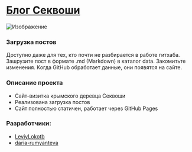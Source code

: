 # [Блог Секвоши](https://sekvosha.github.io/crimea-tree/)
![Изображение](https://optim.tildacdn.pub/tild3565-6330-4264-a437-313532373232/-/resize/300x/-/format/webp/photo.jpg.webp)
### Загрузка постов
Доступно даже для тех, кто почти не разбирается в работе гитхаба.
Зашрузите пост в формате .md (Markdown) в каталог data. Закомитьте изменения. Когда GitHub обработает данные, они появятся на сайте.

### Описание проекта
- Сайт-визитка крымского деревца Секвоши
- Реализована загрузка постов
- Сайт полностью статичен, работает через GitHub Pages

### Разработчики:
- [LeviyLokotb](https://github.com/LeviyLokotb)
- [daria-rumyanteva](https://github.com/daria-rumyantseva)
